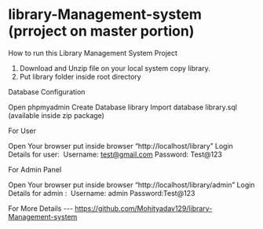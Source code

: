 # library-Management-system     (prroject on master portion)
How to run this Library Management System Project

1. Download and Unzip file on your local system copy library.
2. Put library folder inside root directory

Database Configuration

Open phpmyadmin
Create Database library
Import database library.sql (available inside zip package)

For User

Open Your browser put inside browser “http://localhost/library”
Login Details for user: 
Username: test@gmail.com
Password: Test@123

For Admin Panel

Open Your browser put inside browser “http://localhost/library/admin”
Login Details for admin : 
Username: admin
Password:Test@123


For More Details ---  https://github.com/Mohityadav129/library-Management-system
